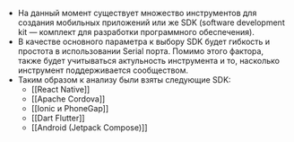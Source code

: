 - На данный момент существует множество инструментов для создания мобильных приложений или же SDK (software development kit — комплект для разработки программного обеспечения).
- В качестве основного параметра к выбору SDK будет гибкость и простота в использовании Serial порта. Помимо этого фактора, также будет учитываться актульность инструмента и то, насколько инструмент поддерживается сообществом.
- Таким образом к анализу были взяты следующие SDK:
	- [[React Native]]
	- [[Apache Cordova]]
	- [[Ionic и PhoneGap]]
	- [[Dart Flutter]]
	- [[Android (Jetpack Compose)]]